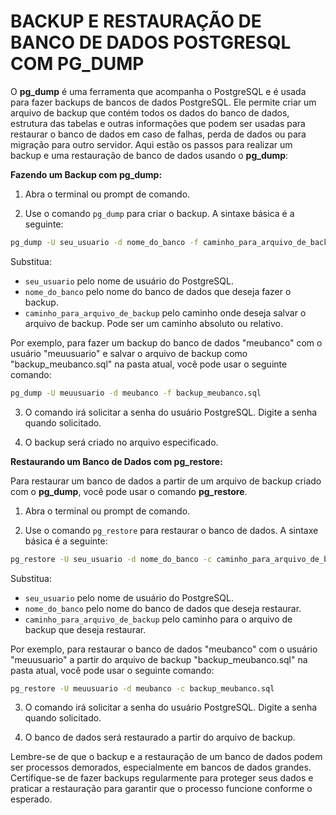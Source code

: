 # BACKUP E RESTAURAÇÃO DE BANCO DE DADOS POSTGRESQL COM PG_DUMP
O **pg_dump** é uma ferramenta que acompanha o PostgreSQL e é usada para fazer backups de bancos de dados PostgreSQL. Ele permite criar um arquivo de backup que contém todos os dados do banco de dados, estrutura das tabelas e outras informações que podem ser usadas para restaurar o banco de dados em caso de falhas, perda de dados ou para migração para outro servidor. Aqui estão os passos para realizar um backup e uma restauração de banco de dados usando o **pg_dump**:

**Fazendo um Backup com pg_dump:**

1. Abra o terminal ou prompt de comando.

2. Use o comando `pg_dump` para criar o backup. A sintaxe básica é a seguinte:

```bash
pg_dump -U seu_usuario -d nome_do_banco -f caminho_para_arquivo_de_backup
```

Substitua:
- `seu_usuario` pelo nome de usuário do PostgreSQL.
- `nome_do_banco` pelo nome do banco de dados que deseja fazer o backup.
- `caminho_para_arquivo_de_backup` pelo caminho onde deseja salvar o arquivo de backup. Pode ser um caminho absoluto ou relativo.

Por exemplo, para fazer um backup do banco de dados "meubanco" com o usuário "meuusuario" e salvar o arquivo de backup como "backup_meubanco.sql" na pasta atual, você pode usar o seguinte comando:

```bash
pg_dump -U meuusuario -d meubanco -f backup_meubanco.sql
```

3. O comando irá solicitar a senha do usuário PostgreSQL. Digite a senha quando solicitado.

4. O backup será criado no arquivo especificado.

**Restaurando um Banco de Dados com pg_restore:**

Para restaurar um banco de dados a partir de um arquivo de backup criado com o **pg_dump**, você pode usar o comando **pg_restore**.

1. Abra o terminal ou prompt de comando.

2. Use o comando `pg_restore` para restaurar o banco de dados. A sintaxe básica é a seguinte:

```bash
pg_restore -U seu_usuario -d nome_do_banco -c caminho_para_arquivo_de_backup
```

Substitua:
- `seu_usuario` pelo nome de usuário do PostgreSQL.
- `nome_do_banco` pelo nome do banco de dados que deseja restaurar.
- `caminho_para_arquivo_de_backup` pelo caminho para o arquivo de backup que deseja restaurar.

Por exemplo, para restaurar o banco de dados "meubanco" com o usuário "meuusuario" a partir do arquivo de backup "backup_meubanco.sql" na pasta atual, você pode usar o seguinte comando:

```bash
pg_restore -U meuusuario -d meubanco -c backup_meubanco.sql
```

3. O comando irá solicitar a senha do usuário PostgreSQL. Digite a senha quando solicitado.

4. O banco de dados será restaurado a partir do arquivo de backup.

Lembre-se de que o backup e a restauração de um banco de dados podem ser processos demorados, especialmente em bancos de dados grandes. Certifique-se de fazer backups regularmente para proteger seus dados e praticar a restauração para garantir que o processo funcione conforme o esperado.